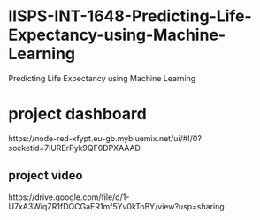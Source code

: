 # llSPS-INT-1648-Predicting-Life-Expectancy-using-Machine-Learning
Predicting Life Expectancy using Machine Learning
<h1>
project dashboard
 </h1>
https://node-red-xfypt.eu-gb.mybluemix.net/ui/#!/0?socketid=7iURErPyk9QF0DPXAAAD
<h2>
project video
 </h2>
https://drive.google.com/file/d/1-U7xA3WiqZR1fDQCGaER1mf5Yv0kToBY/view?usp=sharing

